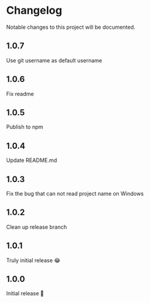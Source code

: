 Changelog
=========
Notable changes to this project will be documented.

## 1.0.7

Use git username as default username

## 1.0.6

Fix readme

## 1.0.5

Publish to npm

## 1.0.4

Update README.md

## 1.0.3

Fix the bug that can not read project name on Windows

## 1.0.2

Clean up release branch

## 1.0.1

Truly initial release 😂

## 1.0.0

Initial release 👏
